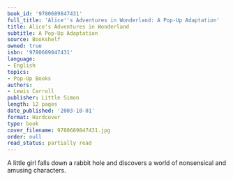 ```yaml
---
book_id: '9780689847431'
full_title: 'Alice''s Adventures in Wonderland: A Pop-Up Adaptation'
title: Alice's Adventures in Wonderland
subtitle: A Pop-Up Adaptation
source: Bookshelf
owned: true
isbn: '9780689847431'
language:
- English
topics:
- Pop-Up Books
authors:
- Lewis Carroll
publisher: Little Simon
length: 12 pages
date_published: '2003-10-01'
format: Hardcover
type: book
cover_filename: 9780689847431.jpg
order: null
read_status: partially read
---
```

A little girl falls down a rabbit hole and discovers a world of nonsensical and amusing characters.
